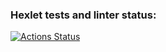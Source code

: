 ### Hexlet tests and linter status:
[![Actions Status](https://github.com/ispitsyn/php-project-lvl1/workflows/hexlet-check/badge.svg)](https://github.com/ispitsyn/php-project-lvl1/actions)